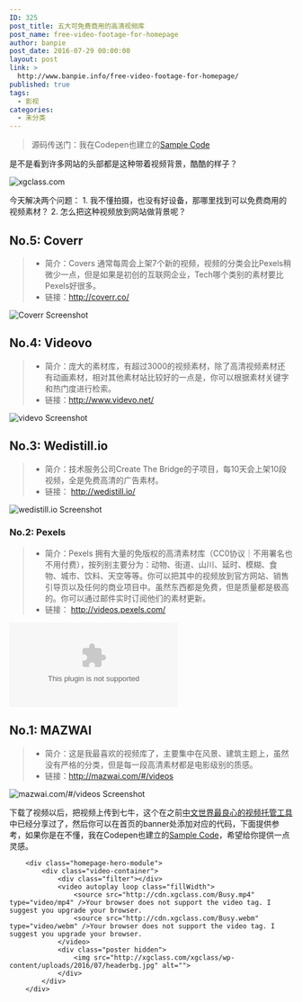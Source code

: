 ```yaml
---
ID: 325
post_title: 五大可免费商用的高清视频库
post_name: free-video-footage-for-homepage
author: banpie
post_date: 2016-07-29 00:00:00
layout: post
link: >
  http://www.banpie.info/free-video-footage-for-homepage/
published: true
tags:
  - 影视
categories:
  - 未分类
---
```

> 源码传送门：我在Codepen也建立的[Sample Code][1]

是不是看到许多网站的头部都是这种带着视频背景，酷酷的样子？

![xgclass.com][2]

今天解决两个问题： 1. 我不懂拍摄，也没有好设备，那哪里找到可以免费商用的视频素材？ 2. 怎么把这种视频放到网站做背景呢？

## No.5: Coverr

> *   简介：Covers 通常每周会上架7个新的视频，视频的分类会比Pexels稍微少一点，但是如果是初创的互联网企业，Tech哪个类别的素材要比Pexels好很多。
> *   链接：<http://coverr.co/>

![Coverr Screenshot][3]

## No.4: Videovo

> *   简介：庞大的素材库，有超过3000的视频素材，除了高清视频素材还有动画素材，相对其他素材站比较好的一点是，你可以根据素材关键字和热门度进行检索。
> *   链接：<http://www.videvo.net/>

![videvo Screenshot][4]

## No.3: Wedistill.io

> *   简介：技术服务公司Create The Bridge的子项目，每10天会上架10段视频，全是免费高清的广告素材。
> *   链接： <http://wedistill.io/>

![wedistill.io Screenshot][5]

### No.2: Pexels

> *   简介：Pexels 拥有大量的免版权的高清素材库（CC0协议｜不用署名也不用付费），按列别主要分为：动物、街道、山川、延时、模糊、食物、城市、饮料、天空等等。你可以把其中的视频放到官方网站、销售引导页以及任何的商业项目中。虽然东西都是免费，但是质量都是极高的。你可以通过邮件实时订阅他们的素材更新。
> *   链接： <http://videos.pexels.com/>

![videos.pexels.com Screenshot][6]

## No.1: MAZWAI

> *   简介：这是我最喜欢的视频库了，主要集中在风景、建筑主题上，虽然没有严格的分类，但是每一段高清素材都是电影级别的质感。
> *   链接：<http://mazwai.com/#/videos>

![mazwai.com/#/videos Screenshot][7]

下载了视频以后，把视频上传到七牛，这个在之前[中文世界最良心的视频托管工具][8]中已经分享过了，然后你可以在首页的banner处添加对应的代码，下面提供参考，如果你是在不懂，我在Codepen也建立的[Sample Code][1]，希望给你提供一点灵感。

        <div class="homepage-hero-module">
            <div class="video-container">
                <div class="filter"></div>
                <video autoplay loop class="fillWidth">
                    <source src="http://cdn.xgclass.com/Busy.mp4" type="video/mp4" />Your browser does not support the video tag. I suggest you upgrade your browser.
                    <source src="http://cdn.xgclass.com/Busy.webm" type="video/webm" />Your browser does not support the video tag. I suggest you upgrade your browser.
                </video>
                <div class="poster hidden">
                    <img src="http://xgclass.com/xgclass/wp-content/uploads/2016/07/headerbg.jpg" alt="">
                </div>
            </div>
        </div>

 [1]: http://codepen.io/devmidai/full/EypjxW/
 [2]: http://www.banpie.info/wp-content/uploads/2018/11/videobg.gif
 [3]: https://s0.wordpress.com/mshots/v1/coverr.co?w=400&h=300
 [4]: https://www.layerthemes.com/wp-content/uploads/2015/09/Videvo.jpg
 [5]: https://s0.wordpress.com/mshots/v1/wedistill.io?w=400&h=300
 [6]: https://s0.wordpress.com/mshots/v1/videos.pexels.com?w=400&h=300
 [7]: http://www.wpzoom.com/wp-content/uploads/2016/02/mazwai-734x410@2x.jpg
 [8]: http://www.banpie.info/qiniu-cloud-storage